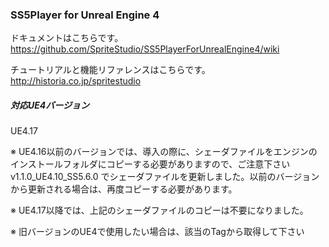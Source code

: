 ### SS5Player for Unreal Engine 4

ドキュメントはこちらです。  
https://github.com/SpriteStudio/SS5PlayerForUnrealEngine4/wiki

チュートリアルと機能リファレンスはこちらです。  
http://historia.co.jp/spritestudio

##### 対応UE4バージョン
UE4.17


※ UE4.16以前のバージョンでは、導入の際に、シェーダファイルをエンジンのインストールフォルダにコピーする必要がありますので、ご注意下さい  
   v1.1.0_UE4.10_SS5.6.0 でシェーダファイルを更新しました。以前のバージョンから更新される場合は、再度コピーする必要があります。  

※ UE4.17以降では、上記のシェーダファイルのコピーは不要になりました。  

※ 旧バージョンのUE4で使用したい場合は、該当のTagから取得して下さい
